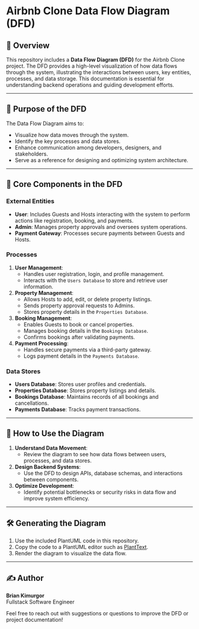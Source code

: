 # Airbnb Clone Data Flow Diagram (DFD)

## 📝 Overview
This repository includes a **Data Flow Diagram (DFD)** for the Airbnb Clone project. The DFD provides a high-level visualization of how data flows through the system, illustrating the interactions between users, key entities, processes, and data storage. This documentation is essential for understanding backend operations and guiding development efforts.

---

## 🔑 Purpose of the DFD
The Data Flow Diagram aims to:
- Visualize how data moves through the system.
- Identify the key processes and data stores.
- Enhance communication among developers, designers, and stakeholders.
- Serve as a reference for designing and optimizing system architecture.

---

## 📄 Core Components in the DFD

### **External Entities**
- **User**: Includes Guests and Hosts interacting with the system to perform actions like registration, booking, and payments.
- **Admin**: Manages property approvals and oversees system operations.
- **Payment Gateway**: Processes secure payments between Guests and Hosts.

### **Processes**
1. **User Management**:
   - Handles user registration, login, and profile management.
   - Interacts with the `Users Database` to store and retrieve user information.
2. **Property Management**:
   - Allows Hosts to add, edit, or delete property listings.
   - Sends property approval requests to Admins.
   - Stores property details in the `Properties Database`.
3. **Booking Management**:
   - Enables Guests to book or cancel properties.
   - Manages booking details in the `Bookings Database`.
   - Confirms bookings after validating payments.
4. **Payment Processing**:
   - Handles secure payments via a third-party gateway.
   - Logs payment details in the `Payments Database`.

### **Data Stores**
- **Users Database**: Stores user profiles and credentials.
- **Properties Database**: Stores property listings and details.
- **Bookings Database**: Maintains records of all bookings and cancellations.
- **Payments Database**: Tracks payment transactions.

---

## 🚀 How to Use the Diagram
1. **Understand Data Movement**:
   - Review the diagram to see how data flows between users, processes, and data stores.
2. **Design Backend Systems**:
   - Use the DFD to design APIs, database schemas, and interactions between components.
3. **Optimize Development**:
   - Identify potential bottlenecks or security risks in data flow and improve system efficiency.

---

## 🛠 Generating the Diagram
1. Use the included PlantUML code in this repository.
2. Copy the code to a PlantUML editor such as [PlantText](https://www.planttext.com/).
3. Render the diagram to visualize the data flow.

---

## ✍️ Author
**Brian Kimurgor**  
Fullstack Software Engineer  

Feel free to reach out with suggestions or questions to improve the DFD or project documentation!